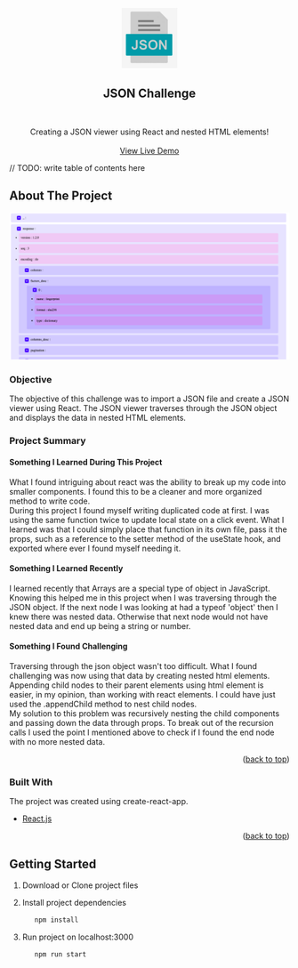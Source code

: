 <div id="top"></div>
    <p align="center">
        <img src="src/img/json.png" width="100px"/>
    </p>
    <h2 align="center">JSON Challenge</h2>
    <br />
    <p align="center">
        Creating a JSON viewer using React and nested HTML elements!
        <br />
        <br />
        <a href="https://gt1990.github.io/json_challenge/">View Live Demo</a>
    </p>
</div>

<!-- TABLE OF CONTENTS -->

// TODO: write table of contents here

## About The Project

![JSON Challenge Screen Shot](src/img/screenShot.png)

### Objective

<p>
The objective of this challenge was to import a JSON file and create a JSON viewer using React. The JSON viewer traverses through the JSON object and displays the data in nested HTML elements.
</p>

### Project Summary

<div>

<h4>Something I Learned During This Project</h4>
<p>
What I found intriguing about react was the ability to break up my code into smaller components. I found this to be a cleaner and more organized method to write code.
<br />
During this project I found myself writing duplicated code at first. I was using the same function twice to update local state on a click event. What I learned was that I could simply place that function in its own file, pass it the props, such as a reference to the setter method of the useState hook, and exported where ever I found myself needing it.
</p>

<h4>Something I Learned Recently</h4>
<p>
I learned recently that Arrays are a special type of object in JavaScript. Knowing this helped me in this project when I was traversing through the JSON object. If the next node I was looking at had a typeof 'object' then I knew there was nested data. Otherwise that next node would not have nested data and end up being a string or number.
</p>

<h4>Something I Found Challenging</h4>
<p>
Traversing through the json object wasn't too difficult. What I found challenging was now using that data by creating nested html elements. Appending child nodes to their parent elements using html element is easier, in my opinion, than working with react elements. I could have just used the .appendChild method to nest child nodes.
<br />
My solution to this problem was recursively nesting the child components and passing down the data through props. To break out of the recursion calls I used the point I mentioned above to check if I found the end node with no more nested data.
</p>
</div>

<p align="right">(<a href="#top">back to top</a>)</p>

### Built With

The project was created using create-react-app.

- [React.js](https://reactjs.org/)

<p align="right">(<a href="#top">back to top</a>)</p>

## Getting Started

1. Download or Clone project files
2. Install project dependencies

   ```sh
      npm install
   ```

3. Run project on localhost:3000

   ```sh
      npm run start
   ```
